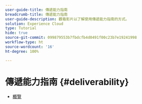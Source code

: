 ```yaml
---
user-guide-title: 傳遞能力指南
breadcrumb-title: 傳遞能力指南
user-guide-description: 觀看影片以了解使用傳遞能力指南的方式。
solution: Experience Cloud
type: Tutorial
hide: true
source-git-commit: 099879553b7fbdcfb4d0491f00c23b7e19241998
workflow-type: ht
source-wordcount: '16'
ht-degree: 100%

---
```



# 傳遞能力指南 {#deliverability}

+ [概覽](overview.md)
